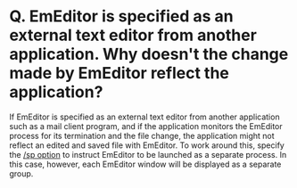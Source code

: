 # Q. EmEditor is specified as an external text editor from another application. Why doesn't the change made by EmEditor reflect the application?

If EmEditor is specified as an external text editor from another application such as a mail client program, and if the application monitors the EmEditor process for its termination and the file change, the application might not reflect an edited and saved file with EmEditor. To work around this, specify the [/sp option](../../howto/file/file_commandline) to instruct EmEditor to be launched as a separate process. In this case, however, each EmEditor window will be displayed as a
separate group.
